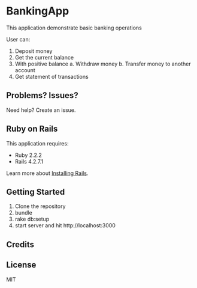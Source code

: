 BankingApp
================

This application demonstrate basic banking operations

User can:

1. Deposit money
2. Get the current balance
3. With positive balance
  a. Withdraw money
  b. Transfer money to another account
4. Get statement of transactions

Problems? Issues?
-----------

Need help? Create an issue.

Ruby on Rails
-------------

This application requires:

- Ruby 2.2.2
- Rails 4.2.7.1

Learn more about [Installing Rails](http://railsapps.github.io/installing-rails.html).

Getting Started
---------------

1. Clone the repository
2. bundle
3. rake db:setup
4. start server and hit http://localhost:3000

Credits
-------

License
-------

MIT